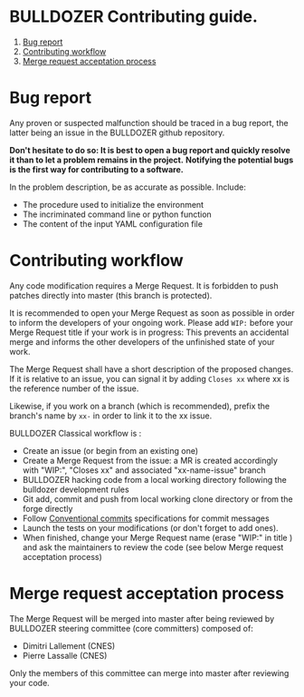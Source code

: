 # **BULLDOZER** **Contributing guide**.

1. [Bug report](#bug-report)
2. [Contributing workflow](#contributing-workflow)
3. [Merge request acceptation process](#merge-request-acceptation-process)

# Bug report

Any proven or suspected malfunction should be traced in a bug report, the latter being an issue in the BULLDOZER github repository.

**Don't hesitate to do so: It is best to open a bug report and quickly resolve it than to let a problem remains in the project.**
**Notifying the potential bugs is the first way for contributing to a software.**

In the problem description, be as accurate as possible. Include:
* The procedure used to initialize the environment
* The incriminated command line or python function
* The content of the input YAML configuration file

# Contributing workflow

Any code modification requires a Merge Request. It is forbidden to push patches directly into master (this branch is protected).

It is recommended to open your Merge Request as soon as possible in order to inform the developers of your ongoing work.
Please add `WIP:` before your Merge Request title if your work is in progress: This prevents an accidental merge and informs the other developers of the unfinished state of your work.

The Merge Request shall have a short description of the proposed changes. If it is relative to an issue, you can signal it by adding `Closes xx` where xx is the reference number of the issue.

Likewise, if you work on a branch (which is recommended), prefix the branch's name by `xx-` in order to link it to the xx issue.

BULLDOZER Classical workflow is :
* Create an issue (or begin from an existing one)
* Create a Merge Request from the issue: a MR is created accordingly with "WIP:", "Closes xx" and associated "xx-name-issue" branch
* BULLDOZER hacking code from a local working directory following the bulldozer development rules
* Git add, commit and push from local working clone directory or from the forge directly
* Follow [Conventional commits](https://www.conventionalcommits.org/) specifications for commit messages
* Launch the tests on your modifications (or don't forget to add ones).
* When finished, change your Merge Request name (erase "WIP:" in title ) and ask the maintainers to review the code (see below Merge request acceptation process)


# Merge request acceptation process

The Merge Request will be merged into master after being reviewed by BULLDOZER steering committee (core committers) composed of:
* Dimitri Lallement (CNES)
* Pierre Lassalle (CNES)

Only the members of this committee can merge into master after reviewing your code.